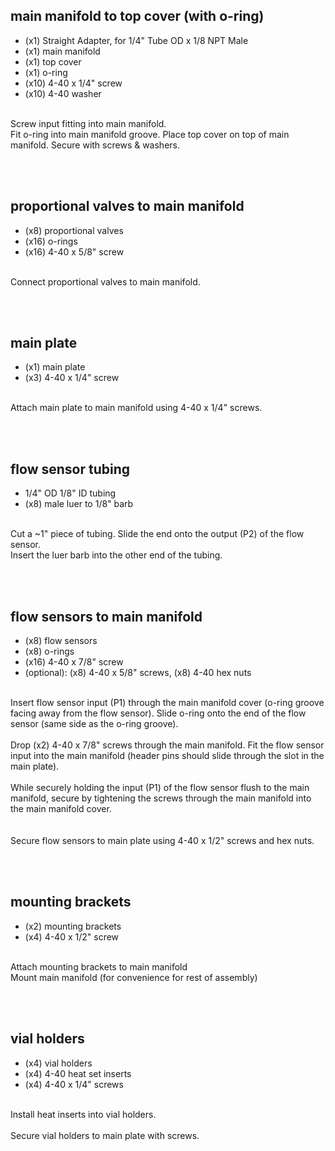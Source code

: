 ## main manifold to top cover (with o-ring)

- (x1) Straight Adapter, for 1/4" Tube OD x 1/8 NPT Male
- (x1) main manifold
- (x1) top cover
- (x1) o-ring
- (x10) 4-40 x 1/4" screw
- (x10) 4-40 washer

<br>
Screw input fitting into main manifold.
<br>
Fit o-ring into main manifold groove. Place top cover on top of main manifold. Secure with screws & washers.

<br><br>


## proportional valves to main manifold

- (x8) proportional valves
- (x16) o-rings
- (x16) 4-40 x 5/8" screw

<br>
Connect proportional valves to main manifold.

<br><br>


## main plate

- (x1) main plate
- (x3) 4-40 x 1/4" screw

<br>
Attach main plate to main manifold using 4-40 x 1/4" screws.

<br><br>

## flow sensor tubing

- 1/4" OD 1/8" ID tubing
- (x8) male luer to 1/8" barb

<br>
Cut a ~1" piece of tubing. Slide the end onto the output (P2) of the flow sensor.
<br>
Insert the luer barb into the other end of the tubing.

<br><br>


## flow sensors to main manifold

- (x8) flow sensors
- (x8) o-rings
- (x16) 4-40 x 7/8" screw
- (optional): (x8) 4-40 x 5/8" screws, (x8) 4-40 hex nuts


<br>
Insert flow sensor input (P1) through the main manifold cover (o-ring groove facing away from the flow sensor). Slide o-ring onto the end of the flow sensor (same side as the o-ring groove).
<br><br>
Drop (x2) 4-40 x 7/8" screws through the main manifold. Fit the flow sensor input into the main manifold (header pins should slide through the slot in the main plate).
<br><br>
While securely holding the input (P1) of the flow sensor flush to the main manifold, secure by tightening the screws through the main manifold into the main manifold cover.
<br><br><br>
Secure flow sensors to main plate using 4-40 x 1/2" screws and hex nuts.

<br><br>


## mounting brackets

- (x2) mounting brackets
- (x4) 4-40 x 1/2" screw

<br>
Attach mounting brackets to main manifold
<br>
Mount main manifold (for convenience for rest of assembly)

<br><br>


## vial holders

- (x4) vial holders
- (x4) 4-40 heat set inserts
- (x4) 4-40 x 1/4" screws

<br>
Install heat inserts into vial holders.
<br><br>
Secure vial holders to main plate with screws.

<br><br>


